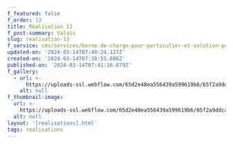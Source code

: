 ```yaml
---
f_featured: false
f_order: 13
title: Réalisation 13
f_post-summary: Valais
slug: realisation-13
f_service: cms/services/borne-de-charge-pour-particulier-et-solution-pour-ppe.md
updated-on: '2024-03-14T07:40:24.127Z'
created-on: '2024-03-14T07:38:55.606Z'
published-on: '2024-03-14T07:41:16.079Z'
f_gallery:
  - url: >-
      https://uploads-ssl.webflow.com/65d2e48ea556439a599619b6/65f2a9ddca1eef0adf8ab056_borne2.jpg
    alt: null
f_thumbnail-image:
  url: >-
    https://uploads-ssl.webflow.com/65d2e48ea556439a599619b6/65f2a9ddca1eef0adf8ab056_borne2.jpg
  alt: null
layout: '[realisations].html'
tags: realisations
---
```



